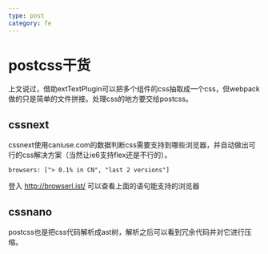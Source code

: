 ```yaml
---
type: post
category: fe
---
```

# postcss干货

上文说过，借助extTextPlugin可以把多个组件的css抽取成一个css，但webpack做的只是简单的文件拼接。处理css的地方要交给postcss。

## cssnext

cssnext使用caniuse.com的数据判断css需要支持到哪些浏览器，并自动做出可行的css解决方案（当然让ie6支持flex还是不行的）。

    browsers: ["> 0.1% in CN", "last 2 versions"]

登入 http://browserl.ist/ 可以查看上面的语句能支持的浏览器

## cssnano

postcss也是把css代码解析成ast树，解析之后可以看到冗余代码并对它进行压缩。
